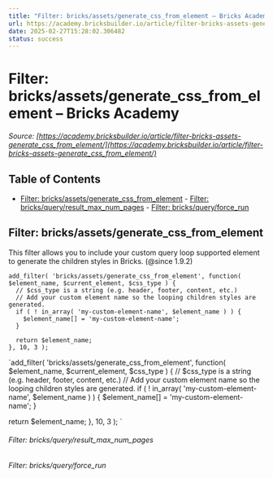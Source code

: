 ```yaml
---
title: "Filter: bricks/assets/generate_css_from_element – Bricks Academy"
url: https://academy.bricksbuilder.io/article/filter-bricks-assets-generate_css_from_element/
date: 2025-02-27T15:28:02.306482
status: success
---
```


# Filter: bricks/assets/generate_css_from_element – Bricks Academy

*Source: [https://academy.bricksbuilder.io/article/filter-bricks-assets-generate_css_from_element/](https://academy.bricksbuilder.io/article/filter-bricks-assets-generate_css_from_element/)*

## Table of Contents

- [Filter: bricks/assets/generate_css_from_element](#filter-bricksassetsgeneratecssfromelement)
        - [Filter: bricks/query/result_max_num_pages](#filter-bricksqueryresultmaxnumpages)
        - [Filter: bricks/query/force_run](#filter-bricksqueryforcerun)

## Filter: bricks/assets/generate_css_from_element

This filter allows you to include your custom query loop supported element to generate the children styles in Bricks. (@since 1.9.2)

```
add_filter( 'bricks/assets/generate_css_from_element', function( $element_name, $current_element, $css_type ) {
  // $css_type is a string (e.g. header, footer, content, etc.)
  // Add your custom element name so the looping children styles are generated.
  if ( ! in_array( 'my-custom-element-name', $element_name ) ) {
    $element_name[] = 'my-custom-element-name';
  }

  return $element_name;
}, 10, 3 ); 
```

`add_filter( 'bricks/assets/generate_css_from_element', function( $element_name, $current_element, $css_type ) {
  // $css_type is a string (e.g. header, footer, content, etc.)
  // Add your custom element name so the looping children styles are generated.
  if ( ! in_array( 'my-custom-element-name', $element_name ) ) {
    $element_name[] = 'my-custom-element-name';
  }

  return $element_name;
}, 10, 3 ); `

###### Filter: bricks/query/result_max_num_pages

###### Filter: bricks/query/force_run

